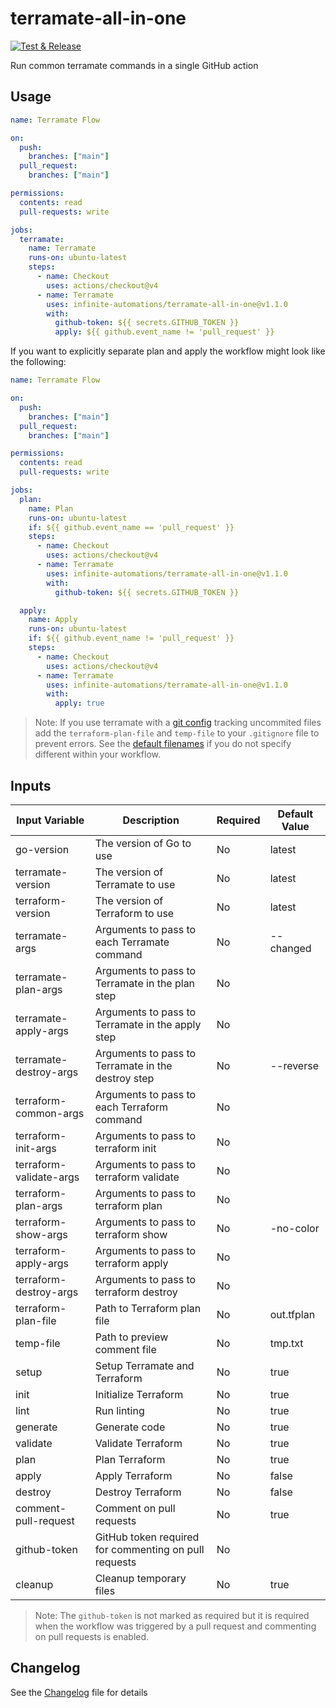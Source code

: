 # terramate-all-in-one

[![Test & Release](https://github.com/infinite-automations/terramate-all-in-one/actions/workflows/test-and-release.yml/badge.svg)](https://github.com/infinite-automations/terramate-all-in-one/actions/workflows/test-and-release.yml)

Run common terramate commands in a single GitHub action

## Usage

```yaml
name: Terramate Flow

on:
  push:
    branches: ["main"]
  pull_request:
    branches: ["main"]

permissions:
  contents: read
  pull-requests: write

jobs:
  terramate:
    name: Terramate
    runs-on: ubuntu-latest
    steps:
      - name: Checkout
        uses: actions/checkout@v4
      - name: Terramate
        uses: infinite-automations/terramate-all-in-one@v1.1.0
        with:
          github-token: ${{ secrets.GITHUB_TOKEN }}
          apply: ${{ github.event_name != 'pull_request' }}
```

If you want to explicitly separate plan and apply the workflow might look like the following:

```yaml
name: Terramate Flow

on:
  push:
    branches: ["main"]
  pull_request:
    branches: ["main"]

permissions:
  contents: read
  pull-requests: write

jobs:
  plan:
    name: Plan
    runs-on: ubuntu-latest
    if: ${{ github.event_name == 'pull_request' }}
    steps:
      - name: Checkout
        uses: actions/checkout@v4
      - name: Terramate
        uses: infinite-automations/terramate-all-in-one@v1.1.0
        with:
          github-token: ${{ secrets.GITHUB_TOKEN }}

  apply:
    name: Apply
    runs-on: ubuntu-latest
    if: ${{ github.event_name != 'pull_request' }}
    steps:
      - name: Checkout
        uses: actions/checkout@v4
      - name: Terramate
        uses: infinite-automations/terramate-all-in-one@v1.1.0
        with:
          apply: true
```

>Note: If you use terramate with a [git config](https://terramate.io/docs/cli/configuration/#terramate-config-git-block-schema) tracking uncommited files add the `terraform-plan-file` and `temp-file` to your `.gitignore` file to prevent errors. See the [default filenames](#inputs) if you do not specify different within your workflow.

## Inputs

| Input Variable          | Description                                           | Required | Default Value |
| ----------------------- | ----------------------------------------------------- | -------- | ------------- |
| go-version              | The version of Go to use                              | No       | latest        |
| terramate-version       | The version of Terramate to use                       | No       | latest        |
| terraform-version       | The version of Terraform to use                       | No       | latest        |
| terramate-args          | Arguments to pass to each Terramate command           | No       | --changed     |
| terramate-plan-args     | Arguments to pass to Terramate in the plan step       | No       |               |
| terramate-apply-args    | Arguments to pass to Terramate in the apply step      | No       |               |
| terramate-destroy-args  | Arguments to pass to Terramate in the destroy step    | No       | --reverse     |
| terraform-common-args   | Arguments to pass to each Terraform command           | No       |               |
| terraform-init-args     | Arguments to pass to terraform init                   | No       |               |
| terraform-validate-args | Arguments to pass to terraform validate               | No       |               |
| terraform-plan-args     | Arguments to pass to terraform plan                   | No       |               |
| terraform-show-args     | Arguments to pass to terraform show                   | No       | -no-color     |
| terraform-apply-args    | Arguments to pass to terraform apply                  | No       |               |
| terraform-destroy-args  | Arguments to pass to terraform destroy                | No       |               |
| terraform-plan-file     | Path to Terraform plan file                           | No       | out.tfplan    |
| temp-file               | Path to preview comment file                          | No       | tmp.txt       |
| setup                   | Setup Terramate and Terraform                         | No       | true          |
| init                    | Initialize Terraform                                  | No       | true          |
| lint                    | Run linting                                           | No       | true          |
| generate                | Generate code                                         | No       | true          |
| validate                | Validate Terraform                                    | No       | true          |
| plan                    | Plan Terraform                                        | No       | true          |
| apply                   | Apply Terraform                                       | No       | false         |
| destroy                 | Destroy Terraform                                     | No       | false         |
| comment-pull-request    | Comment on pull requests                              | No       | true          |
| github-token            | GitHub token required for commenting on pull requests | No       |               |
| cleanup                 | Cleanup temporary files                               | No       | true          |

>Note: The `github-token` is not marked as required but it is required when the workflow was triggered by a pull request and commenting on pull requests is enabled.

## Changelog

See the [Changelog](./CHANGELOG.md) file for details
